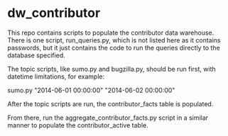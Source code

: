 dw_contributor
==============

This repo contains scripts to populate the contributor data warehouse. There is one script, run_queries.py, which is not listed here as it contains passwords, but it just contains the code to run the queries directly to the database specified.

The topic scripts, like sumo.py and bugzilla.py, should be run first, 
with datetime limitations, for example:

sumo.py "2014-06-01 00:00:00" "2014-06-02 00:00:00"

After the topic scripts are run, the contributor_facts table is populated.

From there, run the aggregate_contributor_facts.py script in a similar manner
to populate the contributor_active table. 
